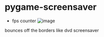 # pygame-screensaver
+ fps counter
![image](https://user-images.githubusercontent.com/62095249/160219300-8d71a117-2fd8-4005-bf00-5f1ac71a44a2.png)

bounces off the borders like dvd screensaver
